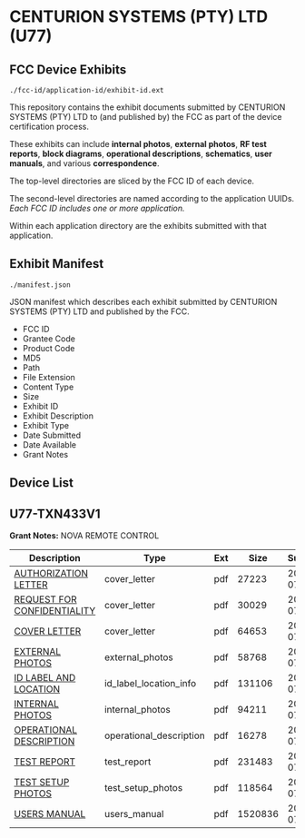# CENTURION SYSTEMS (PTY) LTD (U77)
## FCC Device Exhibits

```
./fcc-id/application-id/exhibit-id.ext
```

This repository contains the exhibit documents submitted by CENTURION SYSTEMS (PTY) LTD to (and published by) the FCC as part of the device certification process.

These exhibits can include **internal photos**, **external photos**, **RF test reports**, **block diagrams**, **operational descriptions**, **schematics**, **user manuals**, and various **correspondence**.

The top-level directories are sliced by the FCC ID of each device.

The second-level directories are named according to the application UUIDs. *Each FCC ID includes one or more application.*

Within each application directory are the exhibits submitted with that application. 

## Exhibit Manifest

```
./manifest.json
```

JSON manifest which describes each exhibit submitted by CENTURION SYSTEMS (PTY) LTD and published by the FCC.

- FCC ID
- Grantee Code
- Product Code
- MD5
- Path
- File Extension
- Content Type
- Size
- Exhibit ID
- Exhibit Description
- Exhibit Type
- Date Submitted
- Date Available
- Grant Notes

## Device List
## U77-TXN433V1
**Grant Notes:** NOVA REMOTE CONTROL

| Description | Type | Ext | Size | Submitted | Available |
| ----------- | ---- | --- | ---- | --------- | --------- |
| [AUTHORIZATION LETTER](U77-TXN433V1/9cf4ab82d31b220d3897bd397c0010ea/815695.pdf) | cover_letter | pdf | 27223 | 2007-07-13 | 2007-07-16 |
| [REQUEST FOR CONFIDENTIALITY](U77-TXN433V1/9cf4ab82d31b220d3897bd397c0010ea/815696.pdf) | cover_letter | pdf | 30029 | 2007-07-13 | 2007-07-16 |
| [COVER LETTER](U77-TXN433V1/9cf4ab82d31b220d3897bd397c0010ea/815697.pdf) | cover_letter | pdf | 64653 | 2007-07-13 | 2007-07-16 |
| [EXTERNAL PHOTOS](U77-TXN433V1/9cf4ab82d31b220d3897bd397c0010ea/815698.pdf) | external_photos | pdf | 58768 | 2007-07-13 | 2007-07-16 |
| [ID LABEL AND LOCATION](U77-TXN433V1/9cf4ab82d31b220d3897bd397c0010ea/815699.pdf) | id_label_location_info | pdf | 131106 | 2007-07-13 | 2007-07-16 |
| [INTERNAL PHOTOS](U77-TXN433V1/9cf4ab82d31b220d3897bd397c0010ea/815700.pdf) | internal_photos | pdf | 94211 | 2007-07-13 | 2007-07-16 |
| [OPERATIONAL DESCRIPTION](U77-TXN433V1/9cf4ab82d31b220d3897bd397c0010ea/815701.pdf) | operational_description | pdf | 16278 | 2007-07-13 | 2007-07-16 |
| [TEST REPORT](U77-TXN433V1/9cf4ab82d31b220d3897bd397c0010ea/815702.pdf) | test_report | pdf | 231483 | 2007-07-13 | 2007-07-16 |
| [TEST SETUP PHOTOS](U77-TXN433V1/9cf4ab82d31b220d3897bd397c0010ea/815703.pdf) | test_setup_photos | pdf | 118564 | 2007-07-13 | 2007-07-16 |
| [USERS MANUAL](U77-TXN433V1/9cf4ab82d31b220d3897bd397c0010ea/815704.pdf) | users_manual | pdf | 1520836 | 2007-07-13 | 2007-07-16 |

